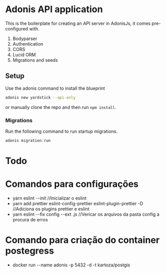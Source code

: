 # Adonis API application

This is the boilerplate for creating an API server in AdonisJs, it comes pre-configured with.

1. Bodyparser
2. Authentication
3. CORS
4. Lucid ORM
5. Migrations and seeds

## Setup

Use the adonis command to install the blueprint

```bash
adonis new yardstick --api-only
```

or manually clone the repo and then run `npm install`.

### Migrations

Run the following command to run startup migrations.

```js
adonis migration:run
```

# Todo

# Comandos para configurações

- yarn eslint --init //Inicializar o eslint
- yarn add prettier eslint-config-prettier eslint-plugin-prettier -D //Adiciona os plugins prettier e eslint
- yarn eslint --fix config --ext .js //Vericar os arquivos da pasta config a procura de erros

# Comando para criação do container postegress
 - docker run --name adonis -p 5432 -d -t kartoza/postgis
